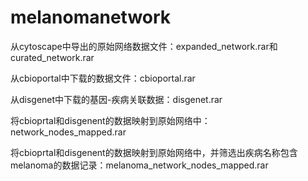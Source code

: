 # melanomanetwork

从cytoscape中导出的原始网络数据文件：expanded_network.rar和curated_network.rar  

从cbioportal中下载的数据文件：cbioportal.rar  

从disgenet中下载的基因-疾病关联数据：disgenet.rar  

将cbioprtal和disgenent的数据映射到原始网络中：network_nodes_mapped.rar  

将cbioprtal和disgenent的数据映射到原始网络中，并筛选出疾病名称包含melanoma的数据记录：melanoma_network_nodes_mapped.rar
